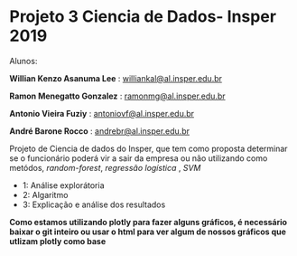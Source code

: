 # Projeto 3  Ciencia de Dados- Insper 2019

Alunos:

**Willian Kenzo Asanuma Lee** : williankal@al.insper.edu.br

**Ramon Menegatto Gonzalez** : ramonmg@al.insper.edu.br

**Antonio Vieira Fuziy** : antoniovf@al.insper.edu.br

**André Barone Rocco** : andrebr@al.insper.edu.br

Projeto de Ciencia de dados do Insper, que tem como proposta determinar se o funcionário poderá vir a sair da empresa ou não utilizando como metódos, *random-forest*, *regressão logística* , *SVM*

* 1: Análise explorátoria
* 2: Algaritmo 
* 3: Explicação e análise dos resultados

**Como estamos utilizando plotly para fazer alguns gráficos, é necessário baixar o git inteiro ou usar o html para ver algum de nossos gráficos que utlizam plotly como base**

